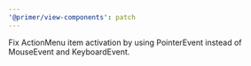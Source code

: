 ```yaml
---
'@primer/view-components': patch
---
```


Fix ActionMenu item activation by using PointerEvent instead of MouseEvent and KeyboardEvent.
